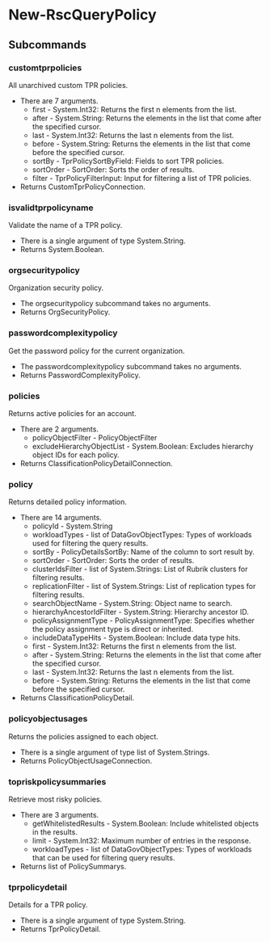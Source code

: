 # New-RscQueryPolicy
## Subcommands
### customtprpolicies
All unarchived custom TPR policies.

- There are 7 arguments.
    - first - System.Int32: Returns the first n elements from the list.
    - after - System.String: Returns the elements in the list that come after the specified cursor.
    - last - System.Int32: Returns the last n elements from the list.
    - before - System.String: Returns the elements in the list that come before the specified cursor.
    - sortBy - TprPolicySortByField: Fields to sort TPR policies.
    - sortOrder - SortOrder: Sorts the order of results.
    - filter - TprPolicyFilterInput: Input for filtering a list of TPR policies.
- Returns CustomTprPolicyConnection.
### isvalidtprpolicyname
Validate the name of a TPR policy.

- There is a single argument of type System.String.
- Returns System.Boolean.
### orgsecuritypolicy
Organization security policy.

- The orgsecuritypolicy subcommand takes no arguments.
- Returns OrgSecurityPolicy.
### passwordcomplexitypolicy
Get the password policy for the current organization.

- The passwordcomplexitypolicy subcommand takes no arguments.
- Returns PasswordComplexityPolicy.
### policies
Returns active policies for an account.

- There are 2 arguments.
    - policyObjectFilter - PolicyObjectFilter
    - excludeHierarchyObjectList - System.Boolean: Excludes hierarchy object IDs for each policy.
- Returns ClassificationPolicyDetailConnection.
### policy
Returns detailed policy information.

- There are 14 arguments.
    - policyId - System.String
    - workloadTypes - list of DataGovObjectTypes: Types of workloads used for filtering the query results.
    - sortBy - PolicyDetailsSortBy: Name of the column to sort result by.
    - sortOrder - SortOrder: Sorts the order of results.
    - clusterIdsFilter - list of System.Strings: List of Rubrik clusters for filtering results.
    - replicationFilter - list of System.Strings: List of replication types for filtering results.
    - searchObjectName - System.String: Object name to search.
    - hierarchyAncestorIdFilter - System.String: Hierarchy ancestor ID.
    - policyAssignmentType - PolicyAssignmentType: Specifies whether the policy assignment type is direct or inherited.
    - includeDataTypeHits - System.Boolean: Include data type hits.
    - first - System.Int32: Returns the first n elements from the list.
    - after - System.String: Returns the elements in the list that come after the specified cursor.
    - last - System.Int32: Returns the last n elements from the list.
    - before - System.String: Returns the elements in the list that come before the specified cursor.
- Returns ClassificationPolicyDetail.
### policyobjectusages
Returns the policies assigned to each object.

- There is a single argument of type list of System.Strings.
- Returns PolicyObjectUsageConnection.
### topriskpolicysummaries
Retrieve most risky policies.

- There are 3 arguments.
    - getWhitelistedResults - System.Boolean: Include whitelisted objects in the results.
    - limit - System.Int32: Maximum number of entries in the response.
    - workloadTypes - list of DataGovObjectTypes: Types of workloads that can be used for filtering query results.
- Returns list of PolicySummarys.
### tprpolicydetail
Details for a TPR policy.

- There is a single argument of type System.String.
- Returns TprPolicyDetail.
